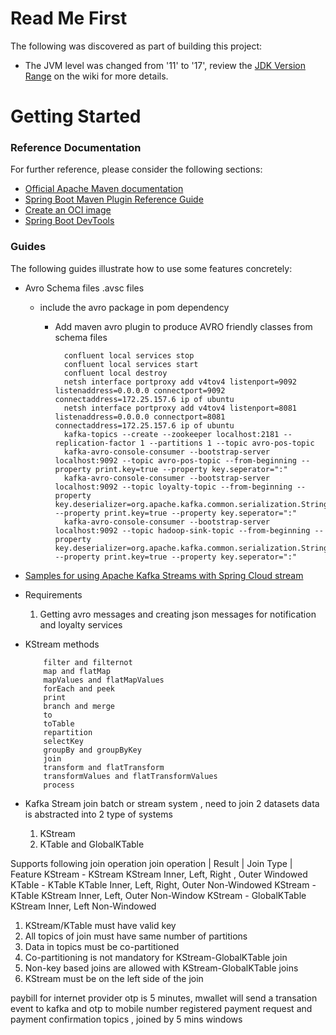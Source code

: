 # Read Me First
The following was discovered as part of building this project:

* The JVM level was changed from '11' to '17', review the [JDK Version Range](https://github.com/spring-projects/spring-framework/wiki/Spring-Framework-Versions#jdk-version-range) on the wiki for more details.

# Getting Started

### Reference Documentation
For further reference, please consider the following sections:

* [Official Apache Maven documentation](https://maven.apache.org/guides/index.html)
* [Spring Boot Maven Plugin Reference Guide](https://docs.spring.io/spring-boot/docs/3.0.3/maven-plugin/reference/html/)
* [Create an OCI image](https://docs.spring.io/spring-boot/docs/3.0.3/maven-plugin/reference/html/#build-image)
* [Spring Boot DevTools](https://docs.spring.io/spring-boot/docs/3.0.3/reference/htmlsingle/#using.devtools)

### Guides
The following guides illustrate how to use some features concretely:
* Avro Schema files .avsc files
  * include the avro package in pom dependency
    * Add maven avro plugin to produce AVRO friendly classes from schema files

            confluent local services stop
            confluent local services start
            confluent local destroy
            netsh interface portproxy add v4tov4 listenport=9092 listenaddress=0.0.0.0 connectport=9092 connectaddress=172.25.157.6 ip of ubuntu
            netsh interface portproxy add v4tov4 listenport=8081 listenaddress=0.0.0.0 connectport=8081 connectaddress=172.25.157.6 ip of ubuntu
            kafka-topics --create --zookeeper localhost:2181 --replication-factor 1 --partitions 1 --topic avro-pos-topic
            kafka-avro-console-consumer --bootstrap-server localhost:9092 --topic avro-pos-topic --from-beginning --property print.key=true --property key.seperator=":"
            kafka-avro-console-consumer --bootstrap-server localhost:9092 --topic loyalty-topic --from-beginning --property key.deserializer=org.apache.kafka.common.serialization.StringDeserializer  --property print.key=true --property key.seperator=":"
            kafka-avro-console-consumer --bootstrap-server localhost:9092 --topic hadoop-sink-topic --from-beginning --property key.deserializer=org.apache.kafka.common.serialization.StringDeserializer  --property print.key=true --property key.seperator=":"
* [Samples for using Apache Kafka Streams with Spring Cloud stream](https://github.com/spring-cloud/spring-cloud-stream-samples/tree/master/kafka-streams-samples)
* Requirements
  1. Getting avro messages and creating json messages for notification and loyalty services
* KStream methods

          filter and filternot
          map and flatMap
          mapValues and flatMapValues
          forEach and peek
          print
          branch and merge
          to
          toTable
          repartition
          selectKey
          groupBy and groupByKey
          join
          transform and flatTransform
          transformValues and flatTransformValues
          process

*  Kafka Stream join
    batch or stream system , need to join 2 datasets
    data is abstracted into 2 type of systems
    1. KStream
    2. KTable and GlobalKTable

Supports following join operation 
    join operation               |   Result    | Join Type                  |   Feature
    KStream - KStream                KStream     Inner, Left, Right , Outer     Windowed
    KTable - KTable                  KTable      Inner, Left, Right, Outer      Non-Windowed
    KStream - KTable                 KStream     Inner, Left, Outer             Non-Window
    KStream - GlobalKTable           KStream     Inner, Left                    Non-Windowed

1. KStream/KTable must have valid key
2. All topics of join must have same number of partitions
3. Data in topics must be co-partitioned
4. Co-partitioning is not mandatory for KStream-GlobalKTable join
5. Non-key based joins are allowed with KStream-GlobalKTable joins
6. KStream must be on the left side of the join

paybill for internet provider
otp is 5 minutes, mwallet will send a transation event to kafka and otp to mobile number registered
payment request and payment confirmation topics , joined by 5 mins windows


